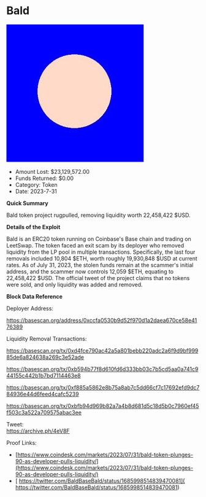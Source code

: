 # Bald
![Bald](/rektimages/Bald-Rugpull.png)
- Amount Lost: $23,129,572.00
- Funds Returned: $0.00
- Category: Token
- Date: 2023-7-31

**Quick Summary**

Bald token project rugpulled, removing liquidity worth 22,458,422 $USD.

  


 **Details of the Exploit**

Bald is an ERC20 token running on Coinbase's Base chain and trading on LeetSwap. The token faced an exit scam by its deployer who removed liquidity from the LP pool in multiple transactions. Specifically, the last four removals included 10,804 $ETH, worth roughly 19,930,848 $USD at current rates. As of July 31, 2023, the stolen funds remain at the scammer's initial address, and the scammer now controls 12,059 $ETH, equating to 22,458,422 $USD. The official tweet of the project claims that no tokens were sold, and only liquidity was added and removed.

  


 **Block Data Reference**

Deployer Address:

https://basescan.org/address/0xccfa0530b9d52f970d1a2daea670ce58e4176389

  


Liquidity Removal Transactions:

https://basescan.org/tx/0xd4fce790ac42a5a801bebb220adc2a6f9d9bf99985de6a824638a269c3e52ade

https://basescan.org/tx/0xb594b77f8d610fd6d333bb03c7b5cd5aa0a741c944155c442b1b7bd7114463e8

https://basescan.org/tx/0xf885a5862e8b75a8ab7c5dd66cf7c17692efd9dc784936e44d6feed4cafc5239

https://basescan.org/tx/0xbfb94d969b82a7a4b8d681d5c18d5b0c7960ef45f503c3a522a709575abac3ee

  


Tweet:  
https://archive.ph/4eV8F


Proof Links:
- [https://www.coindesk.com/markets/2023/07/31/bald-token-plunges-90-as-developer-pulls-liquidity/](https://www.coindesk.com/markets/2023/07/31/bald-token-plunges-90-as-developer-pulls-liquidity/)
- [ https://twitter.com/BaldBaseBald/status/1685998514839470081]( https://twitter.com/BaldBaseBald/status/1685998514839470081)



